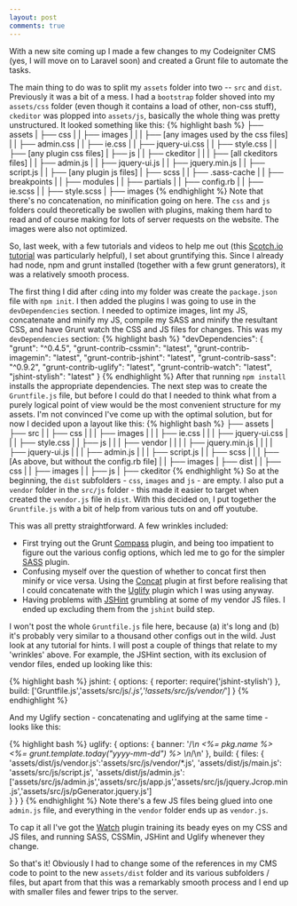 ```yaml
---
layout: post
comments: true
---
```


With a new site coming up I made a few changes to my Codeigniter CMS (yes, I will move on to Laravel soon) and created a Grunt file to automate the tasks.

The main thing to do was to split my `assets` folder into two -- `src` and `dist`. Previously it was a bit of a mess. I had a `bootstrap` folder shoved into my `assets/css` folder (even though it contains a load of other, non-css stuff), `ckeditor` was plopped into `assets/js`, basically the whole thing was pretty unstructured. It looked something like this:
{% highlight bash %}
├── assets
|   ├── css
|   |    ├── images
|   |    |   ├── [any images used by the css files] 
|   |    ├── admin.css
|   |    ├── ie.css
|   |    ├── jquery-ui.css
|   |    ├── style.css
|   |    ├── [any plugin css files]
|   ├── js
|   |    ├── ckeditor
|   |    |   ├── [all ckeditors files]
|   |    ├── admin.js
|   |    ├── jquery-ui.js
|   |    ├── jquery.min.js
|   |    ├── script.js
|   |    ├── [any plugin js files]
|   ├── scss
|   |    ├── .sass-cache
|   |    ├── breakpoints
|   |    ├── modules
|   |    ├── partials
|   |    ├── config.rb
|   |    ├── ie.scss
|   |    ├── style.scss
|   ├── images
{% endhighlight %}
Note that there's no concatenation, no minification going on here. The `css` and `js` folders could theoretically be swollen with plugins, making them hard to read and of course making for lots of server requests on the website. The images were also not optimized.

So, last week, with a few tutorials and videos to help me out (this [Scotch.io tutorial](https://scotch.io/tutorials/a-simple-guide-to-getting-started-with-grunt) was particularly helpful), I set about gruntifying this. Since I already had node, npm and grunt installed (together with a few grunt generators), it was a relatively smooth process.

The first thing I did after `cd`ing into my folder was create the `package.json` file with `npm init`. I then added the plugins I was going to use in the `devDependencies` section. I needed to optimize images, lint my JS, concatenate and minify my JS, compile my SASS and minify the resultant CSS, and have Grunt watch the CSS and JS files for changes. This was my `devDependencies` section:
{% highlight bash %}
"devDependencies": {
    "grunt": "^0.4.5",
    "grunt-contrib-cssmin": "latest",
    "grunt-contrib-imagemin": "latest",
    "grunt-contrib-jshint": "latest",
    "grunt-contrib-sass": "^0.9.2",
    "grunt-contrib-uglify": "latest",
    "grunt-contrib-watch": "latest",
    "jshint-stylish": "latest"
  }
{% endhighlight %}
After that running `npm install` installs the appropriate dependencies. The next step was to create the `Gruntfile.js` file, but before I could do that I needed to think what from a purely logical point of view would be the most convenient structure for my assets. I'm not convinced I've come up with the optimal solution, but for now I decided upon a layout like this:
{% highlight bash %}
├── assets
|   ├── src
|   |    ├── css
|   |    |   ├── images
|   |    |   ├── ie.css
|   |    |   ├── jquery-ui.css
|   |    |   ├── style.css
|   |    ├── js
|   |    |   ├── vendor
|   |    |   |   ├── jquery.min.js
|   |    |   |   ├── jquery-ui.js
|   |    |   ├── admin.js
|   |    |   ├── script.js
|   |    ├── scss
|   |    |   ├── [As above, but without the config.rb file]
|   |    ├── images
|   ├── dist
|   |    ├── css
|   |    ├── images
|   |    ├── js
|   ├── ckeditor
{% endhighlight %}
So at the beginning, the `dist` subfolders - `css`, `images` and `js` - are empty. I also put a `vendor` folder in the `src/js` folder - this made it easier to target when created the `vendor.js` file in `dist`. With this decided on, I put together the `Gruntfile.js` with a bit of help from various tuts on and off youtube. 

This was all pretty straightforward. A few wrinkles included: 

- First trying out the Grunt [Compass](https://github.com/gruntjs/grunt-contrib-compass) plugin, and being too impatient to figure out the various config options, which led me to go for the simpler [SASS](https://github.com/gruntjs/grunt-contrib-sass) plugin.
- Confusing myself over the question of whether to concat first then minify or vice versa. Using the [Concat](https://github.com/gruntjs/grunt-contrib-concat) plugin at first before realising that I could concatenate with the [Uglify](https://github.com/gruntjs/grunt-contrib-uglify) plugin which I was using anyway.
- Having problems with [JSHint](https://github.com/gruntjs/grunt-contrib-jshint) grumbling at some of my vendor JS files. I ended up excluding them from the `jshint` build step.

I won't post the whole `Gruntfile.js` file here, because (a) it's long and (b) it's probably very similar to a thousand other configs out in the wild. Just look at any tutorial for hints. I will post a couple of things that relate to my 'wrinkles' above. For example, the JSHint section, with its exclusion of vendor files, ended up looking like this:

{% highlight bash %}
jshint: {
	options: {
		reporter: require('jshint-stylish')
	},
	build: ['Gruntfile.js','assets/src/js/*.js','!assets/src/js/vendor/*']
		}
{% endhighlight %}

And my Uglify section - concatenating and uglifying at the same time - looks like this:

{% highlight bash %}
uglify: {
	options: {
		banner: '/*\n <%= pkg.name %> <%= grunt.template.today("yyyy-mm-dd") %> \n*/\n'
	},
	build: {
		files: {
			'assets/dist/js/vendor.js':'assets/src/js/vendor/*.js',
			'assets/dist/js/main.js': 'assets/src/js/script.js',
			'assets/dist/js/admin.js': ['assets/src/js/admin.js','assets/src/js/app.js','assets/src/js/jquery.Jcrop.min.js','assets/src/js/pGenerator.jquery.js']	
		}
	}
}
{% endhighlight %}
Note there's a few JS files being glued into one `admin.js` file, and everything in the `vendor` folder ends up as `vendor.js`.

To cap it all I've got the [Watch](https://github.com/gruntjs/grunt-contrib-watch) plugin training its beady eyes on my CSS and JS files, and running SASS, CSSMin, JSHint and Uglify whenever they change.

So that's it! Obviously I had to change some of the references in my CMS code to point to the new `assets/dist` folder and its various subfolders / files, but apart from that this was a remarkably smooth process and I end up with smaller files and fewer trips to the server. 

